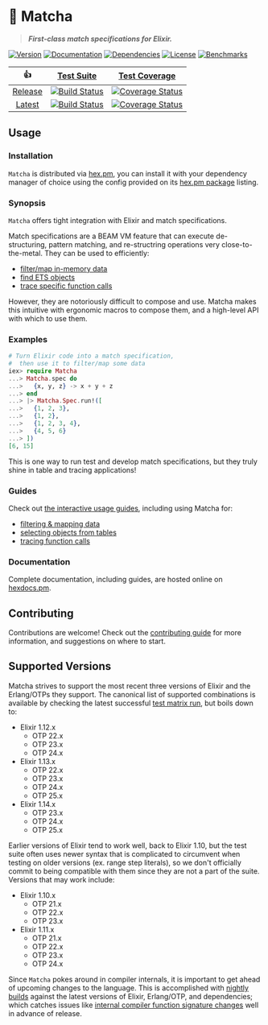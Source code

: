 # 🍵 Matcha

<!-- MODULEDOC BLURB -->

> **_First-class match specifications for Elixir._**

<!-- MODULEDOC BLURB -->

[![Version][hex-pm-version-badge]][hex-pm-versions]
[![Documentation][docs-badge]][docs]
[![Dependencies][deps-badge]][deps]
[![License][hex-pm-license-badge]][hex-pm-package]
[![Benchmarks][benchmarks-badge]][benchmarks]

|         👍         |                  [Test Suite][suite]                  |                   [Test Coverage][coverage]                    |
| :----------------: | :---------------------------------------------------: | :------------------------------------------------------------: |
| [Release][release] | [![Build Status][release-suite-badge]][release-suite] | [![Coverage Status][release-coverage-badge]][release-coverage] |
|  [Latest][latest]  |  [![Build Status][latest-suite-badge]][latest-suite]  |  [![Coverage Status][latest-coverage-badge]][latest-coverage]  |

## Usage

### Installation

`Matcha` is distributed via [hex.pm][hex-pm], you can install it with your dependency manager of choice using the config provided on its [hex.pm package][hex-pm-package] listing.

<!-- MODULEDOC SNIPPET -->
<!--
  all hyperlinks in this snippet must be inline,
  rather than using markdown link references
-->

### Synopsis

`Matcha` offers tight integration with Elixir and match specifications.

Match specifications are a BEAM VM feature that can execute de-structuring, pattern matching, and re-structring operations very close-to-the-metal. They can be used to efficiently:

- [filter/map in-memory data](https://www.erlang.org/doc/man/ets.html#match_spec_run-2)
- [find ETS objects](https://erlang.org/doc/man/ets.html#select-2)
- [trace specific function calls](https://erlang.org/doc/man/dbg.html#tp-2)

However, they are notoriously difficult to compose and use. Matcha makes this intuitive with ergonomic macros to compose them, and a high-level API with which to use them.

### Examples

```elixir
# Turn Elixir code into a match specification,
#  then use it to filter/map some data
iex> require Matcha
...> Matcha.spec do
...>   {x, y, z} -> x + y + z
...> end
...> |> Matcha.Spec.run!([
...>   {1, 2, 3},
...>   {1, 2},
...>   {1, 2, 3, 4},
...>   {4, 5, 6}
...> ])
[6, 15]
```

This is one way to run test and develop match specifications, but they truly shine in table and tracing applications!

### Guides

Check out [the interactive usage guides](https://hexdocs.pm/matcha/guide-usage.html#content), including using Matcha for:

- [filtering & mapping data](https://hexdocs.pm/matcha/guide-filtering-and-mapping.html#content)
- [selecting objects from tables](https://hexdocs.pm/matcha/guide-tables.html#content)
- [tracing function calls](https://hexdocs.pm/matcha/guide-tracing.html#content)

<!-- MODULEDOC SNIPPET -->

### Documentation

Complete documentation, including guides, are hosted online on [hexdocs.pm][docs].

## Contributing

Contributions are welcome! Check out the [contributing guide][contributing] for more information, and suggestions on where to start.

## Supported Versions

Matcha strives to support the most recent three versions of Elixir and the Erlang/OTPs they support. The canonical list of supported combinations is available by checking the latest successful [test matrix run][test-matrix], but boils down to:

- Elixir 1.12.x
  - OTP 22.x
  - OTP 23.x
  - OTP 24.x
- Elixir 1.13.x
  - OTP 22.x
  - OTP 23.x
  - OTP 24.x
  - OTP 25.x
- Elixir 1.14.x
  - OTP 23.x
  - OTP 24.x
  - OTP 25.x

Earlier versions of Elixir tend to work well, back to Elixir 1.10, but the test suite often uses newer syntax that is complicated to circumvent when testing on older versions (ex. range step literals), so we don't officially commit to being compatible with them since they are not a part of the suite. Versions that may work include:

- Elixir 1.10.x
  - OTP 21.x
  - OTP 22.x
  - OTP 23.x
- Elixir 1.11.x
  - OTP 21.x
  - OTP 22.x
  - OTP 23.x
  - OTP 24.x

Since `Matcha` pokes around in compiler internals, it is important to get ahead of upcoming changes to the language.
This is accomplished with [nightly builds][test-edge] against the latest versions of Elixir, Erlang/OTP, and dependencies;
which catches issues like [internal compiler function signature changes](https://github.com/christhekeele/matcha/commit/27f3f34284349d807fcd2817a04cb4628498a7eb#diff-daf93cf4dc6034e9862d0d844c783586210ea822ae6ded51d925b0ac9e09766bR31-R43)
well in advance of release.

<!-- LINKS & IMAGES -->

<!-- Hex -->

[hex-pm]: https://hex.pm
[hex-pm-package]: https://hex.pm/packages/matcha
[hex-pm-versions]: https://hex.pm/packages/matcha/versions
[hex-pm-version-badge]: https://img.shields.io/hexpm/v/matcha.svg?cacheSeconds=86400&style=flat-square
[hex-pm-downloads-badge]: https://img.shields.io/hexpm/dt/matcha.svg?cacheSeconds=86400&style=flat-square
[hex-pm-license-badge]: https://img.shields.io/badge/license-MIT-7D26CD.svg?cacheSeconds=86400&style=flat-square

<!-- Docs -->

[docs]: https://hexdocs.pm/matcha/index.html
[docs-guides]: https://hexdocs.pm/matcha/usage.html#content
[docs-badge]: https://img.shields.io/badge/documentation-online-purple?cacheSeconds=86400&style=flat-square

<!-- Deps -->

[deps]: https://hex.pm/packages/matcha
[deps-badge]: https://img.shields.io/badge/dependencies-1-blue?cacheSeconds=86400&style=flat-square

<!-- Benchmarks -->

[benchmarks]: https://christhekeele.github.io/matcha/bench
[benchmarks-badge]: https://img.shields.io/badge/benchmarks-online-2ab8b5?cacheSeconds=86400&style=flat-square

<!-- Status -->

[suite]: https://github.com/christhekeele/matcha/actions?query=workflow%3A%22Test+Suite%22
[coverage]: https://coveralls.io/github/christhekeele/matcha

<!-- Release Status -->

[release]: https://github.com/christhekeele/matcha/tree/release
[release-suite]: https://github.com/christhekeele/matcha/actions?query=workflow%3A%22Test+Suites%22+branch%3Arelease
[release-suite-badge]: https://img.shields.io/github/actions/workflow/status/christhekeele/matcha/test-suite.yml?branch=release&cacheSeconds=86400&style=flat-square
[release-coverage]: https://coveralls.io/github/christhekeele/matcha?branch=release
[release-coverage-badge]: https://img.shields.io/coverallsCoverage/github/christhekeele/matcha?branch=release&cacheSeconds=86400&style=flat-square

<!-- Latest Status -->

[latest]: https://github.com/christhekeele/matcha/tree/latest
[latest-suite]: https://github.com/christhekeele/matcha/actions?query=workflow%3A%22Test+Suites%22+branch%3Alatest
[latest-suite-badge]: https://img.shields.io/github/actions/workflow/status/christhekeele/matcha/test-suite.yml?branch=latest&cacheSeconds=86400&style=flat-square
[latest-coverage]: https://coveralls.io/github/christhekeele/matcha?branch=latest
[latest-coverage-badge]: https://img.shields.io/coverallsCoverage/github/christhekeele/matcha?branch=latest&cacheSeconds=86400&style=flat-square

<!-- Other -->

[elixir-version-requirements]: https://hexdocs.pm/elixir/Version.html#module-requirements
[changelog]: https://hexdocs.pm/matcha/changelog.html
[test-matrix]: https://github.com/christhekeele/matcha/actions/workflows/test-matrix.yml
[test-edge]: https://github.com/christhekeele/matcha/actions/workflows/test-edge.yml
[contributing]: https://hexdocs.pm/matcha/contributing.html
